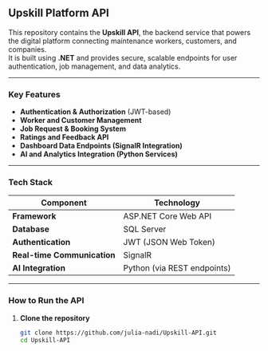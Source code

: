 ##  Upskill Platform API

This repository contains the **Upskill API**, the backend service that powers the digital platform connecting maintenance workers, customers, and companies.  
It is built using **.NET** and provides secure, scalable endpoints for user authentication, job management, and data analytics.

---

###  Key Features
- **Authentication & Authorization** (JWT-based)
-  **Worker and Customer Management**
-  **Job Request & Booking System**
-  **Ratings and Feedback API**
-  **Dashboard Data Endpoints (SignalR Integration)**
-  **AI and Analytics Integration (Python Services)**

---

###  Tech Stack
| Component | Technology |
|------------|-------------|
| **Framework** | ASP.NET Core Web API |
| **Database** | SQL Server |
| **Authentication** | JWT (JSON Web Token) |
| **Real-time Communication** | SignalR |
| **AI Integration** | Python (via REST endpoints) |

---

###  How to Run the API

1. **Clone the repository**
   ```bash
   git clone https://github.com/julia-nadi/Upskill-API.git
   cd Upskill-API
